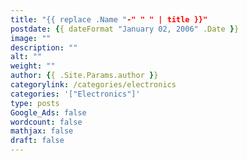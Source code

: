 ```yaml
---
title: "{{ replace .Name "-" " " | title }}"
postdate: {{ dateFormat "January 02, 2006" .Date }}
image: ""
description: ""
alt: ""
weight: ""
author: {{ .Site.Params.author }}
categorylink: /categories/electronics
categories: '["Electronics"]'
type: posts
Google_Ads: false
wordcount: false
mathjax: false
draft: false
---
```

